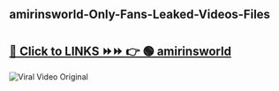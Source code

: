 
 ## amirinsworld-Only-Fans-Leaked-Videos-Files

# <h2><a href="https://mediaupload.pro?amirinsworld">🔗 Click to LINKS ⏩⏩ 👉 🟢 amirinsworld </a></h2>

<a href="https://mediaupload.pro?amirinsworld" rel="nofollow" data-target="animated-image.originalLink"><img src="https://i.ibb.co.com/xMMVF88/686577567.gif" alt="Viral Video Original" style="max-width: 100%; display: inline-block;" data-target="animated-image.originalImage"></a>